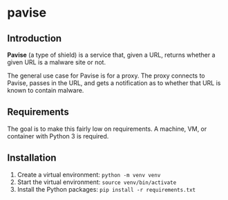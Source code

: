 # pavise

## Introduction

**Pavise** (a type of shield) is a service that, given a URL, returns whether a given URL is a malware site or not.

The general use case for Pavise is for a proxy. The proxy connects to Pavise, passes in the URL, and gets a notification as to whether that URL is known to contain malware.

## Requirements

The goal is to make this fairly low on requirements. A machine, VM, or container with Python 3 is required.

## Installation

1. Create a virtual environment: `python -m venv venv`
2. Start the virtual environment: `source venv/bin/activate`
3. Install the Python packages: `pip install -r requirements.txt`

